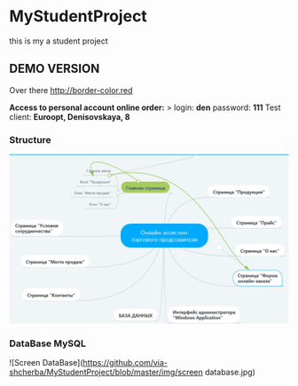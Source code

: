# MyStudentProject 
this is my a student project

## DEMO VERSION

Over there http://border-color.red

**Access to personal account online order:** >
login: **den**
password: **111**
Test client: **Euroopt, Denisovskaya, 8**

### Structure
![Structure of project](https://github.com/via-shcherba/MyStudentProject/blob/master/img/structure.jpg)

### DataBase MySQL
![Screen DataBase](https://github.com/via-shcherba/MyStudentProject/blob/master/img/screen database.jpg)
